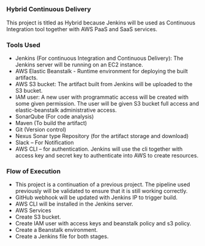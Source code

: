 #####

### Hybrid Continuous Delivery

This project is titled as Hybrid because Jenkins will be used as Continuous Integration tool together with AWS PaaS and SaaS services.

### Tools Used 

-	Jenkins (For continuous Integration and Continuous Delivery): The Jenkins server will be running on an EC2 instance.
-	AWS Elastic Beanstalk - Runtime environment for deploying the built artifacts.
-	AWS S3 bucket:  The artifact built from Jenkins will be uploaded to the S3 bucket.
-	IAM user: A new user with programmatic access will be created with some given permission. The user will be given S3 bucket full access and elastic-beanstalk administrative access.
-	SonarQube (For code analysis)
-	Maven (To build the artifact)
-	Git (Version control) 
-	Nexus Sonar type Repository (for the artifact storage and download)
-	Slack – For Notification
-	AWS CLI – for authentication. Jenkins will use the cli together with access key and secret key to authenticate into AWS to create resources. 


### Flow of Execution 

- This project is a continuation of a previous project. The pipeline used previously will be validated to ensure that it is still working correctly. 
- 	GitHub webhook will be updated with Jenkins IP to trigger build.
-	AWS CLI will be installed in the Jenkins server.
-	AWS Services
  - Create S3 bucket.
  - Create IAM user with access keys and beanstalk policy and s3 policy.
  - Create a Beanstalk environment.
-	Create a Jenkins file for both stages.
